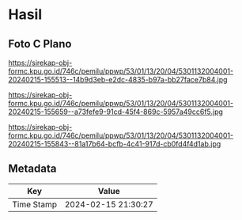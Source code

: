 # Hasil

## Foto C Plano

https://sirekap-obj-formc.kpu.go.id/746c/pemilu/ppwp/53/01/13/20/04/5301132004001-20240215-155513--14b9d3eb-e2dc-4835-b97a-bb27face7b84.jpg

https://sirekap-obj-formc.kpu.go.id/746c/pemilu/ppwp/53/01/13/20/04/5301132004001-20240215-155659--a73fefe9-91cd-45f4-869c-5957a49cc6f5.jpg

https://sirekap-obj-formc.kpu.go.id/746c/pemilu/ppwp/53/01/13/20/04/5301132004001-20240215-155843--81a17b64-bcfb-4c41-917d-cb0fd4f4d1ab.jpg


## Metadata

| Key        | Value               |
| ---------- | ------------------- |
| Time Stamp | 2024-02-15 21:30:27 |



